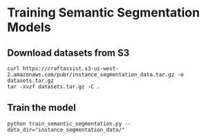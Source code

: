 # Training Semantic Segmentation Models

## Download datasets from S3

```
curl https://craftassist.s3-us-west-2.amazonaws.com/pubr/instance_segmentation_data.tar.gz -o datasets.tar.gz
tar -xvzf datasets.tar.gz -C .
```

## Train the model
```
python train_semantic_segmentation.py --data_dir="instance_segmentation_data/"
```